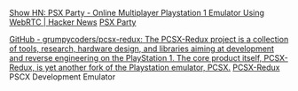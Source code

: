 
[Show HN: PSX Party - Online Multiplayer Playstation 1 Emulator Using WebRTC | Hacker News](https://news.ycombinator.com/item?id=25582187)
[PSX Party](https://psxparty.kosmi.io/)

[GitHub - grumpycoders/pcsx-redux: The PCSX-Redux project is a collection of tools, research, hardware design, and libraries aiming at development and reverse engineering on the PlayStation 1. The core product itself, PCSX-Redux, is yet another fork of the Playstation emulator, PCSX.](https://github.com/grumpycoders/pcsx-redux)
[PCSX-Redux](https://pcsx-redux.consoledev.net/)
PSCX Development Emulator
